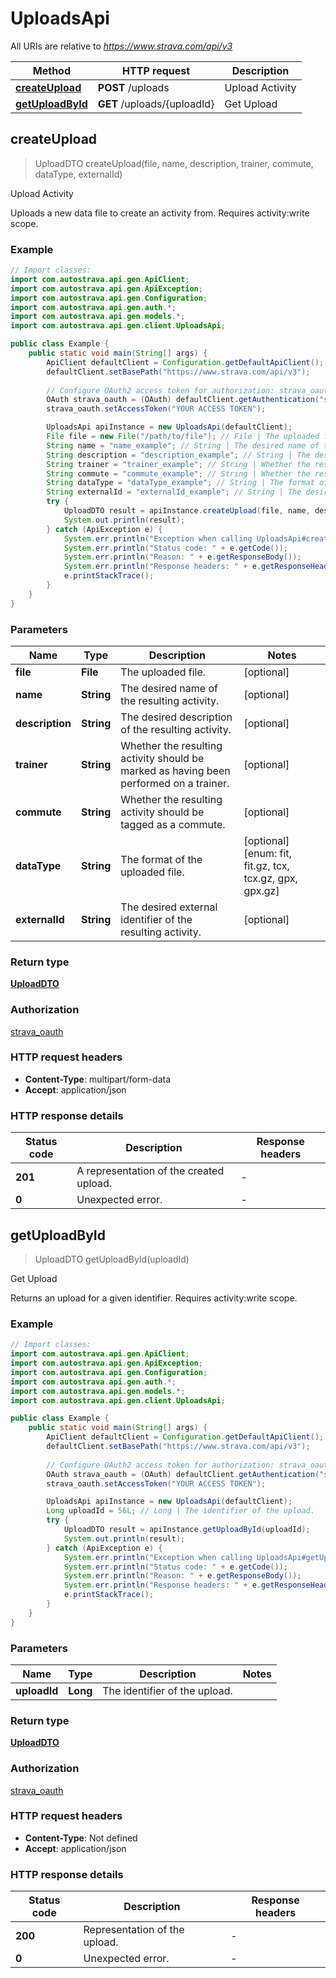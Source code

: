 # UploadsApi

All URIs are relative to *https://www.strava.com/api/v3*

Method | HTTP request | Description
------------- | ------------- | -------------
[**createUpload**](UploadsApi.md#createUpload) | **POST** /uploads | Upload Activity
[**getUploadById**](UploadsApi.md#getUploadById) | **GET** /uploads/{uploadId} | Get Upload



## createUpload

> UploadDTO createUpload(file, name, description, trainer, commute, dataType, externalId)

Upload Activity

Uploads a new data file to create an activity from. Requires activity:write scope.

### Example

```java
// Import classes:
import com.autostrava.api.gen.ApiClient;
import com.autostrava.api.gen.ApiException;
import com.autostrava.api.gen.Configuration;
import com.autostrava.api.gen.auth.*;
import com.autostrava.api.gen.models.*;
import com.autostrava.api.gen.client.UploadsApi;

public class Example {
    public static void main(String[] args) {
        ApiClient defaultClient = Configuration.getDefaultApiClient();
        defaultClient.setBasePath("https://www.strava.com/api/v3");
        
        // Configure OAuth2 access token for authorization: strava_oauth
        OAuth strava_oauth = (OAuth) defaultClient.getAuthentication("strava_oauth");
        strava_oauth.setAccessToken("YOUR ACCESS TOKEN");

        UploadsApi apiInstance = new UploadsApi(defaultClient);
        File file = new File("/path/to/file"); // File | The uploaded file.
        String name = "name_example"; // String | The desired name of the resulting activity.
        String description = "description_example"; // String | The desired description of the resulting activity.
        String trainer = "trainer_example"; // String | Whether the resulting activity should be marked as having been performed on a trainer.
        String commute = "commute_example"; // String | Whether the resulting activity should be tagged as a commute.
        String dataType = "dataType_example"; // String | The format of the uploaded file.
        String externalId = "externalId_example"; // String | The desired external identifier of the resulting activity.
        try {
            UploadDTO result = apiInstance.createUpload(file, name, description, trainer, commute, dataType, externalId);
            System.out.println(result);
        } catch (ApiException e) {
            System.err.println("Exception when calling UploadsApi#createUpload");
            System.err.println("Status code: " + e.getCode());
            System.err.println("Reason: " + e.getResponseBody());
            System.err.println("Response headers: " + e.getResponseHeaders());
            e.printStackTrace();
        }
    }
}
```

### Parameters


Name | Type | Description  | Notes
------------- | ------------- | ------------- | -------------
 **file** | **File**| The uploaded file. | [optional]
 **name** | **String**| The desired name of the resulting activity. | [optional]
 **description** | **String**| The desired description of the resulting activity. | [optional]
 **trainer** | **String**| Whether the resulting activity should be marked as having been performed on a trainer. | [optional]
 **commute** | **String**| Whether the resulting activity should be tagged as a commute. | [optional]
 **dataType** | **String**| The format of the uploaded file. | [optional] [enum: fit, fit.gz, tcx, tcx.gz, gpx, gpx.gz]
 **externalId** | **String**| The desired external identifier of the resulting activity. | [optional]

### Return type

[**UploadDTO**](UploadDTO.md)

### Authorization

[strava_oauth](../README.md#strava_oauth)

### HTTP request headers

- **Content-Type**: multipart/form-data
- **Accept**: application/json

### HTTP response details
| Status code | Description | Response headers |
|-------------|-------------|------------------|
| **201** | A representation of the created upload. |  -  |
| **0** | Unexpected error. |  -  |


## getUploadById

> UploadDTO getUploadById(uploadId)

Get Upload

Returns an upload for a given identifier. Requires activity:write scope.

### Example

```java
// Import classes:
import com.autostrava.api.gen.ApiClient;
import com.autostrava.api.gen.ApiException;
import com.autostrava.api.gen.Configuration;
import com.autostrava.api.gen.auth.*;
import com.autostrava.api.gen.models.*;
import com.autostrava.api.gen.client.UploadsApi;

public class Example {
    public static void main(String[] args) {
        ApiClient defaultClient = Configuration.getDefaultApiClient();
        defaultClient.setBasePath("https://www.strava.com/api/v3");
        
        // Configure OAuth2 access token for authorization: strava_oauth
        OAuth strava_oauth = (OAuth) defaultClient.getAuthentication("strava_oauth");
        strava_oauth.setAccessToken("YOUR ACCESS TOKEN");

        UploadsApi apiInstance = new UploadsApi(defaultClient);
        Long uploadId = 56L; // Long | The identifier of the upload.
        try {
            UploadDTO result = apiInstance.getUploadById(uploadId);
            System.out.println(result);
        } catch (ApiException e) {
            System.err.println("Exception when calling UploadsApi#getUploadById");
            System.err.println("Status code: " + e.getCode());
            System.err.println("Reason: " + e.getResponseBody());
            System.err.println("Response headers: " + e.getResponseHeaders());
            e.printStackTrace();
        }
    }
}
```

### Parameters


Name | Type | Description  | Notes
------------- | ------------- | ------------- | -------------
 **uploadId** | **Long**| The identifier of the upload. |

### Return type

[**UploadDTO**](UploadDTO.md)

### Authorization

[strava_oauth](../README.md#strava_oauth)

### HTTP request headers

- **Content-Type**: Not defined
- **Accept**: application/json

### HTTP response details
| Status code | Description | Response headers |
|-------------|-------------|------------------|
| **200** | Representation of the upload. |  -  |
| **0** | Unexpected error. |  -  |

